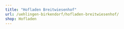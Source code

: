 ```yaml
---
title: "Hofladen Breitwiesenhof"
url: /uehlingen-birkendorf/hofladen-breitwiesenhof/
shop: Hofladen
---
```

